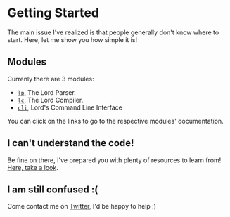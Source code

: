 # Getting Started

The main issue I've realized is that people generally don't know where to start.
Here, let me show you how simple it is!


## Modules

Currenly there are 3 modules:

* [`lp`](mods/lp),   The Lord Parser.
* [`lc`](mods/lc),   The Lord Compiler.
* [`cli`](mods/cli), Lord's Command Line Interface

You can click on the links to go to the respective modules' documentation.


## I can't understand the code!

Be fine on there, I've prepared you with plenty of resources to learn from!
[Here, take a look](misc/resources.md).


## I am still confused :(

Come contact me on [Twitter](https://twitter.com/mbugrayildiz),
I'd be happy to help :)
